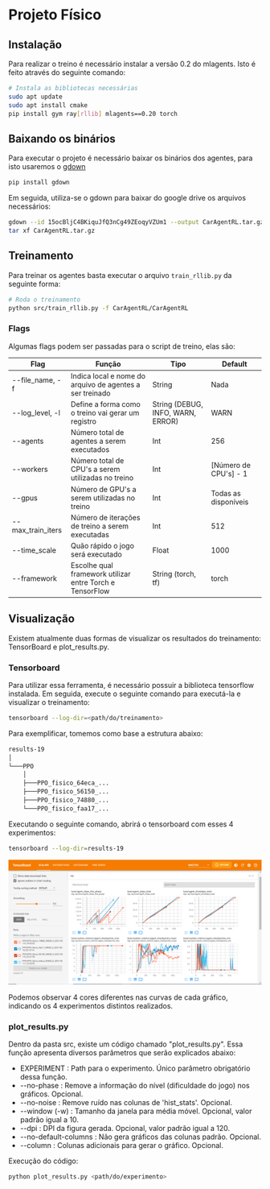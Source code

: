 # Projeto Físico

## Instalação

Para realizar o treino é necessário instalar a versão 0.2 do mlagents. Isto é feito através do seguinte comando:

```bash
# Instala as bibliotecas necessárias
sudo apt update
sudo apt install cmake
pip install gym ray[rllib] mlagents==0.20 torch
```

## Baixando os binários

Para executar o projeto é necessário baixar os binários dos agentes, para isto usaremos o [gdown](https://pypi.org/project/gdown/)

```bash
pip install gdown
```

Em seguida, utiliza-se o gdown para baixar do google drive os arquivos necessários:

```bash
gdown --id 15ocBljC4BKiquJfQ3nCg49ZEoqyVZUm1 --output CarAgentRL.tar.gz
tar xf CarAgentRL.tar.gz
```

## Treinamento

Para treinar os agentes basta executar o arquivo `train_rllib.py` da seguinte forma:

```bash
# Roda o treinamento
python src/train_rllib.py -f CarAgentRL/CarAgentRL
```

### Flags

Algumas flags podem ser passadas para o script de treino, elas são:

| Flag              | Função                                                   | Tipo                              | Default               |
| ----------------- | -------------------------------------------------------- | --------------------------------- | --------------------- |
| --file_name, -f   | Indica local e nome do arquivo de agentes a ser treinado | String                            | Nada                  |
| --log_level, -l   | Define a forma como o treino vai gerar um registro       | String (DEBUG, INFO, WARN, ERROR) | WARN                  |
| --agents          | Número total de agentes a serem executados               | Int                               | 256                   |
| --workers         | Número total de CPU's a serem utilizadas no treino       | Int                               | [Número de CPU's] - 1 |
| --gpus            | Número de GPU's a serem utilizadas no treino             | Int                               | Todas as disponíveis  |
| --max_train_iters | Número de iterações de treino a serem executadas         | Int                               | 512                   |
| --time_scale      | Quão rápido o jogo será executado                        | Float                             | 1000                  |
| --framework       | Escolhe qual framework utilizar entre Torch e TensorFlow | String (torch, tf)                | torch                 |

## Visualização

Existem atualmente duas formas de visualizar os resultados do treinamento: TensorBoard e plot_results.py.

### Tensorboard

Para utilizar essa ferramenta, é necessário possuir a biblioteca tensorflow instalada. Em seguida, execute o seguinte comando para executá-la e visualizar o treinamento:

```bash
tensorboard --log-dir=<path/do/treinamento>
```

Para exemplificar, tomemos como base a estrutura abaixo:

```txt
results-19
│
└───PPO
    │
    ├───PPO_fisico_64eca_...
    ├───PPO_fisico_56150_...
    ├───PPO_fisico_74880_...
    └───PPO_fisico_faa17_...
```

Executando o seguinte comando, abrirá o tensorboard com esses 4 experimentos:

```bash
tensorboard --log-dir=results-19
```

![tensorboard](images/tensorboard.PNG)

Podemos observar 4 cores diferentes nas curvas de cada gráfico, indicando os 4 experimentos distintos realizados.

### plot_results.py

Dentro da pasta src, existe um código chamado "plot_results.py". Essa função apresenta diversos parâmetros que serão explicados abaixo:

- EXPERIMENT : Path para o experimento. Único parâmetro obrigatório dessa função.
- --no-phase : Remove a informação do nível (dificuldade do jogo) nos gráficos. Opcional.
- --no-noise : Remove ruído nas colunas de 'hist_stats'. Opcional.
- --window (-w) : Tamanho da janela para média móvel. Opcional, valor padrão igual a 10.
- --dpi : DPI da figura gerada. Opcional, valor padrão igual a 120.
- --no-default-columns : Não gera gráficos das colunas padrão. Opcional.
- --column : Colunas adicionais para gerar o gráfico. Opcional.

Execução do código:

```bash
python plot_results.py <path/do/experimento>
```
